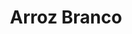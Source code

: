 ---
title: Arroz Branco
tags: ["rice", "brazilian"]
img-url: ""
description: ["", ""]
tools: [""]
ingredients: [["", ""]]
---